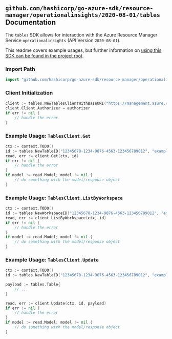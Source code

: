 
## `github.com/hashicorp/go-azure-sdk/resource-manager/operationalinsights/2020-08-01/tables` Documentation

The `tables` SDK allows for interaction with the Azure Resource Manager Service `operationalinsights` (API Version `2020-08-01`).

This readme covers example usages, but further information on [using this SDK can be found in the project root](https://github.com/hashicorp/go-azure-sdk/tree/main/docs).

### Import Path

```go
import "github.com/hashicorp/go-azure-sdk/resource-manager/operationalinsights/2020-08-01/tables"
```


### Client Initialization

```go
client := tables.NewTablesClientWithBaseURI("https://management.azure.com")
client.Client.Authorizer = authorizer
if err != nil {
	// handle the error
}
```


### Example Usage: `TablesClient.Get`

```go
ctx := context.TODO()
id := tables.NewTableID("12345678-1234-9876-4563-123456789012", "example-resource-group", "workspaceValue", "tableValue")
read, err := client.Get(ctx, id)
if err != nil {
	// handle the error
}
if model := read.Model; model != nil {
	// do something with the model/response object
}
```


### Example Usage: `TablesClient.ListByWorkspace`

```go
ctx := context.TODO()
id := tables.NewWorkspaceID("12345678-1234-9876-4563-123456789012", "example-resource-group", "workspaceValue")
read, err := client.ListByWorkspace(ctx, id)
if err != nil {
	// handle the error
}
if model := read.Model; model != nil {
	// do something with the model/response object
}
```


### Example Usage: `TablesClient.Update`

```go
ctx := context.TODO()
id := tables.NewTableID("12345678-1234-9876-4563-123456789012", "example-resource-group", "workspaceValue", "tableValue")

payload := tables.Table{
	// ...
}

read, err := client.Update(ctx, id, payload)
if err != nil {
	// handle the error
}
if model := read.Model; model != nil {
	// do something with the model/response object
}
```
